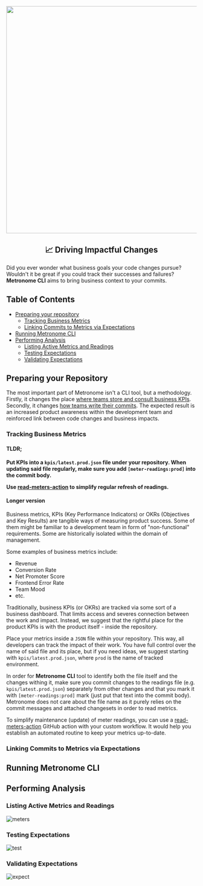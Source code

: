 <p align="center">
<img src="https://user-images.githubusercontent.com/30813/86042360-f33fba00-ba3e-11ea-8d57-6cdc71dd7e46.png" width="600px" />
</p>

<h2 align="center">📈 Driving Impactful Changes</h2>

Did you ever wonder what business goals your code changes pursue? Wouldn't it be great if you
could track their successes and failures? **Metronome CLI** aims to bring business context to
your commits.

## Table of Contents

- [Preparing your repository](#preparing-your-repository)
  - [Tracking Business Metrics](#tracking-business-metrics)
  - [Linking Commits to Metrics via Expectations](#linking-commits-to-metrics-via-expectations)
- [Running Metronome CLI](#running-metronome-cli)
- [Performing Analysis](#performing-analysis)
  - [Listing Active Metrics and Readings](#testing-metrics-and-readings)
  - [Testing Expectations](#testing-expectations)
  - [Validating Expectations](#validating-expectations)

## Preparing your Repository

The most important part of Metronome isn't a CLI tool, but a methodology. Firstly, it changes the
place [where teams store and consult business KPIs](#tracking-business-metrics). Secondly, it
changes [how teams write their commits](#linking-commits-to-metrics-via-expectations). The
expected result is an increased product awareness within the development team and reinforced link
between code changes and business impacts.

### Tracking Business Metrics

#### TLDR;

**Put KPIs into a `kpis/latest.prod.json` file under your repository. When updating said file
regularly, make sure you add `[meter-readings:prod]` into the commit body.**

**Use [read-meters-action](../read-meters-action/README.md) to simplify regular refresh of
readings.**

#### Longer version

Business metrics, KPIs (Key Performance Indicators) or OKRs (Objectives and Key Results) are
tangible ways of measuring product success. Some of them might be familiar to a development team
in form of "non-functional" requirements. Some are historically isolated within the domain of
management.

Some examples of business metrics include:

- Revenue
- Conversion Rate
- Net Promoter Score
- Frontend Error Rate
- Team Mood
- etc.

Traditionally, business KPIs (or OKRs) are tracked via some sort of a business dashboard. That
limits access and severes connection between the work and impact. Instead, we suggest that the
rightful place for the product KPIs is with the product itself - inside the repository.

Place your metrics inside a `JSON` file within your repository. This way, all developers can
track the impact of their work. You have full control over the name of said file and its place,
but if you need ideas, we suggest starting with `kpis/latest.prod.json`, where `prod` is the name
of tracked environment.

In order for **Metronome CLI** tool to identify both the file itself and the changes withing it,
make sure you commit changes to the readings file (e.g. `kpis/latest.prod.json`) separately from
other changes and that you mark it with `[meter-readings:prod]` mark (just put that text into the
commit body). Metronome does not care about the file name as it purely relies on the commit
messages and attached changesets in order to read metrics.

To simplify maintenance (update) of meter readings, you can use a
[read-meters-action](../read-meters-action/README.md) GitHub action with your custom workflow. It
would help you establish an automated routine to keep your metrics up-to-date.

### Linking Commits to Metrics via Expectations

## Running Metronome CLI

## Performing Analysis

### Listing Active Metrics and Readings

![meters](https://user-images.githubusercontent.com/30813/86042640-5cbfc880-ba3f-11ea-9a44-00d8a5f49b05.png)

### Testing Expectations

![test](https://user-images.githubusercontent.com/30813/86042542-3863ec00-ba3f-11ea-97fe-103a7c24d470.png)

### Validating Expectations

![expect](https://user-images.githubusercontent.com/30813/86042843-aa3c3580-ba3f-11ea-8281-9cdfd7c32c16.png)
